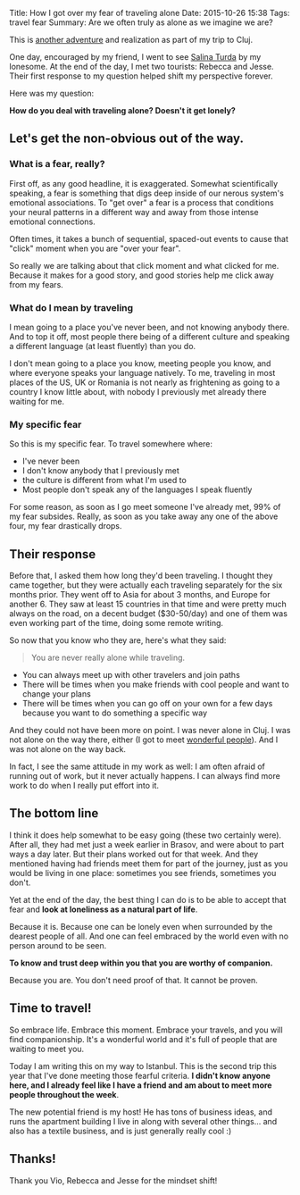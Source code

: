 Title: How I got over my fear of traveling alone
Date: 2015-10-26 15:38
Tags: travel fear
Summary: Are we often truly as alone as we imagine we are?

This is [another adventure](/2015/10/how-a-bus-trip-from-bucharest-to-cluj-changed-my-life/) and realization as part of my trip to Cluj.

One day, encouraged by my friend, I went to see [Salina Turda](https://en.wikipedia.org/wiki/Salina_Turda) by my lonesome. At the end of the day, I met two tourists: Rebecca and Jesse. Their first response to my question helped shift my perspective forever.

Here was my question:

**How do you deal with traveling alone? Doesn't it get lonely?**

## Let's get the non-obvious out of the way.

### What is a fear, really?

First off, as any good headline, it is exaggerated. Somewhat scientifically speaking, a fear is something that digs deep inside of our nerous system's emotional associations. To "get over" a fear is a process that conditions your neural patterns in a different way and away from those intense emotional connections.

Often times, it takes a bunch of sequential, spaced-out events to cause that "click" moment when you are "over your fear".

So really we are talking about that click moment and what clicked for me. Because it makes for a good story, and good stories help me click away from my fears.

### What do I mean by traveling

I mean going to a place you've never been, and not knowing anybody there. And to top it off, most people there being of a different culture and speaking a different language (at least fluently) than you do.

I don't mean going to a place you know, meeting people you know, and where everyone speaks your language natively. To me, traveling in most places of the US, UK or Romania is not nearly as frightening as going to a country I know little about, with nobody I previously met already there waiting for me.

### My specific fear

So this is my specific fear. To travel somewhere where:

* I've never been
* I don't know anybody that I previously met
* the culture is different from what I'm used to
* Most people don't speak any of the languages I speak fluently

For some reason, as soon as I go meet someone I've already met, 99% of my fear subsides. Really, as soon as you take away any one of the above four, my fear drastically drops.

## Their response

Before that, I asked them how long they'd been traveling. I thought they came together, but they were actually each traveling separately for the six months prior. They went off to Asia for about 3 months, and Europe for another 6. They saw at least 15 countries in that time and were pretty much always on the road, on a decent budget ($30-50/day) and one of them was even working part of the time, doing some remote writing.

So now that you know who they are, here's what they said:

> You are never really alone while traveling.

* You can always meet up with other travelers and join paths
* There will be times when you make friends with cool people and want to change your plans
* There will be times when you can go off on your own for a few days because you want to do something a specific way

And they could not have been more on point. I was never alone in Cluj. I was not alone on the way there, either (I got to meet [wonderful people](/2015/10/how-a-bus-trip-from-bucharest-to-cluj-changed-my-life/)). And I was not alone on the way back.

In fact, I see the same attitude in my work as well: I am often afraid of running out of work, but it never actually happens. I can always find more work to do when I really put effort into it.

## The bottom line

I think it does help somewhat to be easy going (these two certainly were). After all, they had met just a week earlier in Brasov, and were about to part ways a day later. But their plans worked out for that week. And they mentioned having had friends meet them for part of the journey, just as you would be living in one place: sometimes you see friends, sometimes you don't.

Yet at the end of the day, the best thing I can do is to be able to accept that fear and **look at loneliness as a natural part of life**.

Because it is. Because one can be lonely even when surrounded by the dearest people of all. And one can feel embraced by the world even with no person around to be seen.

**To know and trust deep within you that you are worthy of companion.**

Because you are. You don't need proof of that. It cannot be proven.

## Time to travel!

So embrace life. Embrace this moment. Embrace your travels, and you will find companionship. It's a wonderful world and it's full of people that are waiting to meet you.

Today I am writing this on my way to Istanbul. This is the second trip this year that I've done meeting those fearful criteria. __I didn't know anyone here, and I already feel like I have a friend and am about to meet more people throughout the week__.

The new potential friend is my host! He has tons of business ideas, and runs the apartment building I live in along with several other things... and also has a textile business, and is just generally really cool :)

## Thanks!

Thank you Vio, Rebecca and Jesse for the mindset shift!